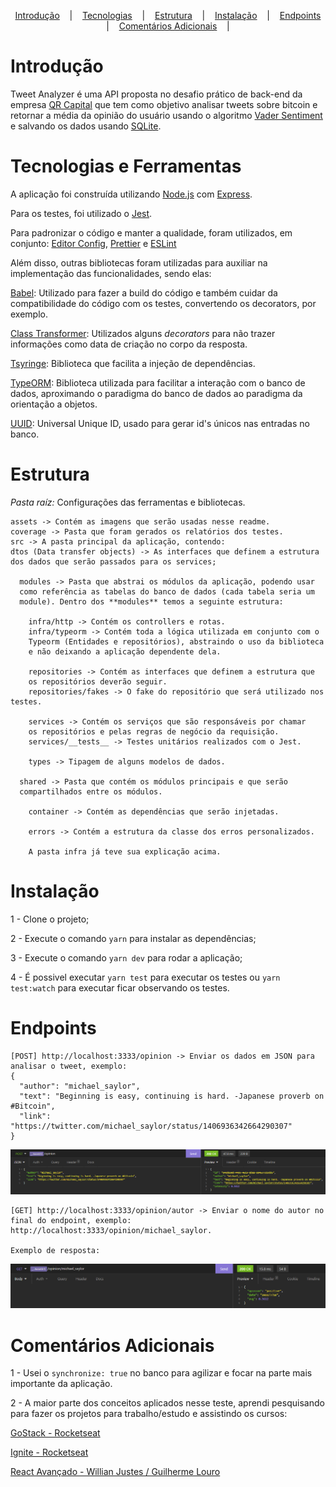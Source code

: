 <p align="center">
  <a href="#Introdução">Introdução</a>
  &nbsp;&nbsp;&nbsp;|&nbsp;&nbsp;&nbsp;
  <a href="#Tecnologias-e-Ferramentas">Tecnologias</a>
  &nbsp;&nbsp;&nbsp;|&nbsp;&nbsp;&nbsp;
  <a href="#Estrutura">Estrutura</a>
  &nbsp;&nbsp;&nbsp;|&nbsp;&nbsp;&nbsp;
  <a href="#Instalação">Instalação</a>
  &nbsp;&nbsp;&nbsp;|&nbsp;&nbsp;&nbsp;
  <a href="#Endpoints">Endpoints</a>
  &nbsp;&nbsp;&nbsp;|&nbsp;&nbsp;&nbsp;
  <a href="#Comentários-Adicionais">Comentários Adicionais</a>
  &nbsp;&nbsp;&nbsp;|&nbsp;&nbsp;&nbsp;
</p>

# Introdução

Tweet Analyzer é uma API proposta no desafio prático de back-end da empresa [QR Capital](https://www.qr.capital/pt/) que tem como objetivo analisar tweets sobre bitcoin e retornar a média da opinião do usuário usando o algoritmo [Vader Sentiment](https://github.com/cjhutto/vaderSentiment) e salvando os dados usando [SQLite](https://www.sqlite.org/index.html).

# Tecnologias e Ferramentas

A aplicação foi construída utilizando [Node.js](https://nodejs.org/en/) com [Express](https://expressjs.com/pt-br/).

Para os testes, foi utilizado o [Jest](https://jestjs.io/pt-BR/).

Para padronizar o código e manter a qualidade, foram utilizados, em conjunto: [Editor Config](https://editorconfig.org/), [Prettier](https://prettier.io/) e [ESLint](https://eslint.org/)

Além disso, outras bibliotecas foram utilizadas para auxiliar na implementação das funcionalidades, sendo elas:

[Babel](https://babeljs.io/): Utilizado para fazer a build do código e também cuidar da compatibilidade do código com os testes, convertendo os decorators, por exemplo.

[Class Transformer](https://github.com/typestack/class-transformer): Utilizados alguns *decorators* para não trazer informações como data de criação no corpo da resposta.

[Tsyringe](https://www.npmjs.com/package/tsyringe?activeTab=readme): Biblioteca que facilita a injeção de dependências.

[TypeORM](https://typeorm.io/#/): Biblioteca utilizada para facilitar a interação com o banco de dados, aproximando o paradigma do banco de dados ao paradigma da orientação a objetos.

[UUID](https://www.npmjs.com/package/uuid): Universal Unique ID, usado para gerar id's únicos nas entradas no banco.

# Estrutura

*Pasta raíz:* Configurações das ferramentas e bibliotecas.

```
assets -> Contém as imagens que serão usadas nesse readme.
coverage -> Pasta que foram gerados os relatórios dos testes.
src -> A pasta principal da aplicação, contendo:
dtos (Data transfer objects) -> As interfaces que definem a estrutura dos dados que serão passados para os services;

  modules -> Pasta que abstrai os módulos da aplicação, podendo usar
  como referência as tabelas do banco de dados (cada tabela seria um
  module). Dentro dos **modules** temos a seguinte estrutura:

    infra/http -> Contém os controllers e rotas.
    infra/typeorm -> Contém toda a lógica utilizada em conjunto com o
    Typeorm (Entidades e repositórios), abstraindo o uso da biblioteca
    e não deixando a aplicação dependente dela.

    repositories -> Contém as interfaces que definem a estrutura que
    os repositórios deverão seguir.
    repositories/fakes -> O fake do repositório que será utilizado nos testes.

    services -> Contém os serviços que são responsáveis por chamar
    os repositórios e pelas regras de negócio da requisição.
    services/__tests__ -> Testes unitários realizados com o Jest.

    types -> Tipagem de alguns modelos de dados.

  shared -> Pasta que contém os módulos principais e que serão
  compartilhados entre os módulos.

    container -> Contém as dependências que serão injetadas.

    errors -> Contém a estrutura da classe dos erros personalizados.

    A pasta infra já teve sua explicação acima.
```

# Instalação

1 - Clone o projeto;

2 - Execute o comando ```yarn``` para instalar as dependências;

3 - Execute o comando ```yarn dev``` para rodar a aplicação;

4 - É possivel executar ```yarn test``` para executar os testes ou ```yarn test:watch``` para executar ficar observando os testes.

# Endpoints

```
[POST] http://localhost:3333/opinion -> Enviar os dados em JSON para analisar o tweet, exemplo:
{
  "author": "michael_saylor",
  "text": "Beginning is easy, continuing is hard. -Japanese proverb on #Bitcoin",
  "link": "https://twitter.com/michael_saylor/status/1406936342664290307"
}
```
![Requisição GET na rota localhost:3333/analyses](/assets/send-tweet.png)

```
[GET] http://localhost:3333/opinion/autor -> Enviar o nome do autor no final do endpoint, exemplo: http://localhost:3333/opinion/michael_saylor.

Exemplo de resposta:
```
![Requisição GET na rota localhost:3333/analyses](/assets/get-opinion.png)

# Comentários Adicionais

1 - Usei o ```synchronize: true``` no banco para agilizar e focar na parte mais importante da aplicação.

2 - A maior parte dos conceitos aplicados nesse teste, aprendi pesquisando para fazer os projetos para trabalho/estudo e assistindo os cursos:

[GoStack - Rocketseat](https://rocketseat.com.br/)

[Ignite - Rocketseat](https://rocketseat.com.br/)

[React Avançado - Willian Justes / Guilherme Louro](https://reactavancado.com.br/)
